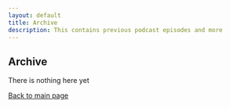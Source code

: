 ```yaml
---
layout: default
title: Archive
description: This contains previous podcast episodes and more
---
```


## Archive
There is nothing here yet


[Back to main page](./)

